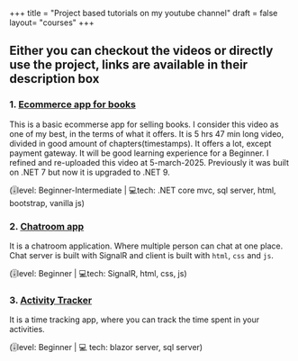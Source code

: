 +++
title = "Project based tutorials on my youtube channel"
draft = false
layout= "courses"
+++

## Either you can checkout the videos or directly use the project, links are available in their description box

### 1. [Ecommerce app for books](https://youtu.be/_NzPJSofid8)

This is a basic ecommerse app for selling books. I consider this video as one of my best, in the terms of what it offers. It is 5 hrs 47 min long video, divided in good amount of chapters(timestamps). It offers a lot, except payment gateway. It will be good learning experience for a Beginner. I refined and re-uploaded this video at 5-march-2025. Previously it was built on .NET 7 but now it is upgraded to .NET 9.

(🎚️level: Beginner-Intermediate | 💻tech: .NET core mvc, sql server, html, bootstrap, vanilla js)

### 2. [Chatroom app](https://youtu.be/XECRfpM3P4M?si=E3OGQEGj4EUiAL7L)

It is a chatroom application. Where multiple person can chat at one place. Chat server is built with SignalR and client is built with `html`, `css` and `js`.

(🎚️level: Beginner | 💻tech: SignalR, html, css, js)

### 3. [Activity Tracker](https://youtu.be/jofW-25Iews?si=zrpuqq2tf1oJarjC)

It is a time tracking app, where you can track the time spent in your activities.

(🎚️level: Beginner | 💻 tech: blazor server, sql server)

<!-- ### 4. [BookStore: learn crud with many to many relationship](https://youtu.be/chCB6pmZZn4?si=OJTjYA8OirUDgL87)

(🎚️level: Beginner | 💻tech: .NET core mvc, html, sql server, vanilla css)

### 5. [Movie Store: Display book with custom auth](https://youtu.be/cQ3HH0MJqDs?si=c3oiNbHvSMgx2lJ6)

(🎚️level: Beginner | 💻tech: .NET core mvc, sql server, html, bootstrap) -->
